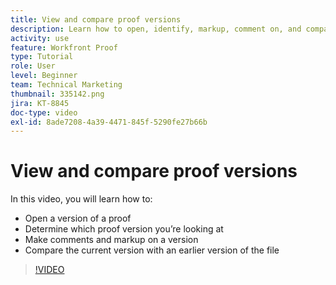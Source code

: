 ```yaml
---
title: View and compare proof versions
description: Learn how to open, identify, markup, comment on, and compare proof versions in [!DNL  Workfront].
activity: use
feature: Workfront Proof
type: Tutorial
role: User
level: Beginner
team: Technical Marketing
thumbnail: 335142.png
jira: KT-8845
doc-type: video
exl-id: 8ade7208-4a39-4471-845f-5290fe27b66b
---
```

# View and compare proof versions

In this video, you will learn how to:

* Open a version of a proof
* Determine which proof version you’re looking at
* Make comments and markup on a version
* Compare the current version with an earlier version of the file 

>[!VIDEO](https://video.tv.adobe.com/v/335142/?quality=12&learn=on&enablevpops)

<!--
## Learn more
* Compare proofs
-->
